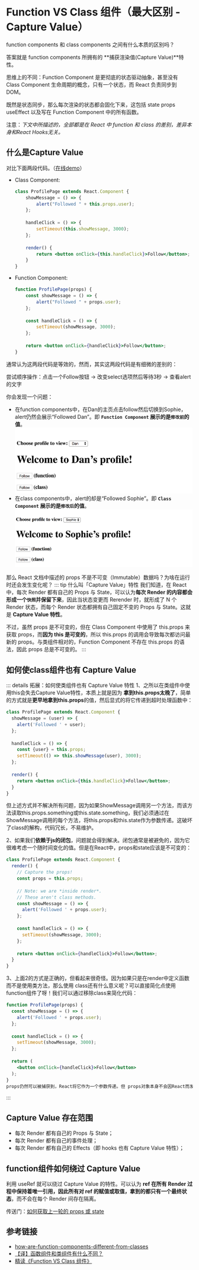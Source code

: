 
# Function VS Class 组件（最大区别 - Capture Value）

function components 和 class components 之间有什么本质的区别吗？

答案就是 function components 所拥有的 **捕获渲染值(Capture Value)**特性。

思维上的不同：Function Component 是更彻底的状态驱动抽象，甚至没有 Class Component 生命周期的概念，只有一个状态，而 React 负责同步到 DOM。 

既然是状态同步，那么每次渲染的状态都会固化下来，这包括 state props useEffect 以及写在 Function Component 中的所有函数。

注意：*下文中所描述的，全部都是在 React 中 function 和 class 的差别，差异本身和React Hooks无关。*

## 什么是Capture Value

对比下面两段代码。（[在线demo](https://codesandbox.io/s/pjqnl16lm7)）

- Class Component:
    ```jsx
    class ProfilePage extends React.Component {
        showMessage = () => {
            alert("Followed " + this.props.user);
        };

        handleClick = () => {
            setTimeout(this.showMessage, 3000);
        };

        render() {
            return <button onClick={this.handleClick}>Follow</button>;
        }
    }
    ```
- Function Component:
    ```jsx
    function ProfilePage(props) {
        const showMessage = () => {
            alert("Followed " + props.user);
        };

        const handleClick = () => {
            setTimeout(showMessage, 3000);
        };

        return <button onClick={handleClick}>Follow</button>;
    }
    ```
通常认为这两段代码是等效的，然而，其实这两段代码是有细微的差别的：

尝试顺序操作：点击一个Follow按钮 -> 改变select选项然后等待3秒 -> 查看alert的文字

你会发现一个问题：
- 在function components中，在Dan的主页点击follow然后切换到Sophie，alert仍然会展示“Followed Dan”。即 **`Function Component` 展示的是`修改前`的值**。
    ![](./images/Function-VS-Class-01.gif)
- 在class components中，alert的却是“Followed Sophie”。即 **`Class Component` 展示的是`修改后`的值**。
    ![](./images/Function-VS-Class-02.gif)


那么 React 文档中描述的 props 不是不可变（Immutable）数据吗？为啥在运行时还会发生变化呢？
::: tip 什么叫「Capture Value」特性
我们知道，在 React中，每次 Render 都有自己的 Props 与 State，可以认为**每次 Render 的内容都会形成一个`快照`并保留下来**，因此当状态变更而 Rerender 时，就形成了 N 个 Render 状态，而每个 Render 状态都拥有自己固定不变的 Props 与 State。这就是 **Capture Value 特性**。

不过，虽然 props 是不可变的，但在 Class Component 中使用了 this.props 来获取 props，而**因为 this 是可变的**，所以 this.props 的调用会导致每次都访问最新的 props。与类组件相对的，Function Component 不存在 this.props 的语法，因此 props 总是不可变的。
:::

## 如何使class组件也有 Capture Value
::: details 拓展：如何使类组件也有 Capture Value 特性
1、之所以在类组件中使用this会失去Capture Value特性，本质上就是因为 **拿到this.props太晚了**，简单的方式就是**更早地拿到this.props**的值，然后显式的将它传递到超时处理函数中：
```jsx {7}
class ProfilePage extends React.Component {
  showMessage = (user) => {
    alert('Followed ' + user);
  };

  handleClick = () => {
    const {user} = this.props;
    setTimeout(() => this.showMessage(user), 3000);
  };

  render() {
    return <button onClick={this.handleClick}>Follow</button>;
  }
}
```
但上述方式并不解决所有问题，因为如果ShowMessage调用另一个方法，而该方法读取this.props.something或this.state.something，我们必须通过在ShowMessage调用的每个方法，将this.props和this.state作为参数传递。这破坏了class的解构，代码冗长，不易维护。

2、如果我们**依赖于js的闭包**，问题就会得到解决。闭包通常是被避免的，因为它很难考虑一个随时间变化的值。但是在React中，props和state应该是不可变的：
```jsx {3,4,6,7}
class ProfilePage extends React.Component {
  render() {
    // Capture the props!
    const props = this.props;

    // Note: we are *inside render*.
    // These aren't class methods.
    const showMessage = () => {
      alert('Followed ' + props.user);
    };

    const handleClick = () => {
      setTimeout(showMessage, 3000);
    };

    return <button onClick={handleClick}>Follow</button>;
  }
}
```

3、上面2的方式是正确的，但看起来很奇怪。因为如果只是在render中定义函数而不是使用类方法，那么使用 class还有什么意义呢？可以直接简化点使用 function组件了呀！我们可以通过移除class来简化代码：
```jsx
function ProfilePage(props) {
  const showMessage = () => {
    alert('Followed ' + props.user);
  };

  const handleClick = () => {
    setTimeout(showMessage, 3000);
  };

  return (
    <button onClick={handleClick}>Follow</button>
  );
}
props仍然可以被捕获到，React将它作为一个参数传递。但 props对象本身不会因React而发生变化了。
```
:::

## Capture Value 存在范围

- 每次 Render 都有自己的 Props 与 State；
- 每次 Render 都有自己的事件处理；
- 每次 Render 都有自己的 Effects（即 hooks 也有 Capture Value 特性）；

## function组件如何绕过 Capture Value
利用 useRef 就可以绕过 Capture Value 的特性。可以认为 **ref 在所有 Render 过程中保持着唯一引用，因此所有对 ref 的赋值或取值，拿到的都只有一个最终状态**，而不会在每个 Render 间存在隔离。

传送门：[如何获取上一轮的 props 或 state](./black-magic-of-hooks.html#如何获取上一轮的-props-或-state)


## 参考链接

- [how-are-function-components-different-from-classes](https://overreacted.io/how-are-function-components-different-from-classes/)
- [【译】函数组件和类组件有什么不同？](https://juejin.im/post/5c99bd42f265da61156099c5)
- [精读《Function VS Class 组件》](https://github.com/dt-fe/weekly/blob/master/95.%E7%B2%BE%E8%AF%BB%E3%80%8AFunction%20VS%20Class%20%E7%BB%84%E4%BB%B6%E3%80%8B.md)

